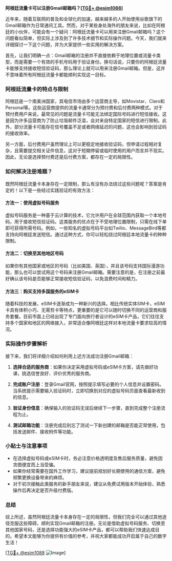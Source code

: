 **阿根廷流量卡可以注册Gmail邮箱吗？[[TG💪+ @esim1088](https://t.me/s/esim1088)]**

近年来，随着互联网的普及和全球化的加速，越来越多的人开始使用谷歌旗下的Gmail邮箱作为日常通讯工具。然而，对于某些身处海外的朋友来说，比如在阿根廷的小伙伴，可能会有一个疑问：阿根廷流量卡可以用来注册Gmail邮箱吗？这个问题看似简单，但实际上涉及到了许多技术细节和实际操作问题。今天，我们就来详细探讨一下这个问题，并为大家提供一些实用的解决方案。

首先，让我们明确一点：Gmail邮箱的注册并不直接依赖于地理位置或流量卡类型，而是需要一个有效的手机号码用于验证身份。换句话说，只要你的阿根廷流量卡能够支持接收短信验证码，那么理论上就可以用来注册Gmail邮箱。但是，这并不意味着所有阿根廷流量卡都能顺利实现这一目标。

### 阿根廷流量卡的特点与限制

阿根廷是一个南美洲国家，其电信市场由多个运营商主导，如Movistar、Claro和Personal等。这些运营商提供的流量卡通常分为预付费和后付费两种模式。对于预付费用户来说，最常见的问题是流量卡可能无法绑定国际号码进行短信接收。这是因为许多运营商为了防止垃圾邮件泛滥，会对来自特定国家的短信进行限制。此外，部分流量卡可能存在信号覆盖不足或者网络延迟的问题，这也会影响到验证码的接收效率。

另一方面，后付费用户虽然理论上可以更稳定地接收验证码，但申请过程相对复杂，且需要提交相关证件信息，这对于短期停留或临时使用的用户而言并不现实。因此，无论是选择预付费还是后付费方案，都存在一定的局限性。

### 如何解决注册难题？

既然阿根廷流量卡本身存在一定限制，那么有没有办法绕过这些问题呢？答案是肯定的！以下是一些经过实践验证的有效方法：

#### 方法一：使用虚拟号码服务

虚拟号码服务是一种基于云计算的技术，它允许用户在全球范围内获取一个本地号码，用于接收短信验证码。这类服务的优点在于不受地理位置限制，只需在线下单即可获得所需号码。例如，一些知名的虚拟号码平台如Twilio、MessageBird等都支持向阿根廷发送短信。通过这种方式，你可以轻松绕过阿根廷本地流量卡的种种限制。

#### 方法二：切换至其他地区号码

如果你有其他国家或地区的号码（比如美国、英国），并且该号码支持国际漫游功能，那么也可以尝试用这个号码来注册Gmail邮箱。需要注意的是，在注册之前最好确认该号码是否能够正常接收短信验证码，以免浪费时间和精力。

#### 方法三：购买支持多国服务的eSIM卡

随着科技的发展，eSIM卡逐渐成为一种新兴的选择。相比传统实体SIM卡，eSIM卡具有体积小巧、无需剪卡等特点，更重要的是它可以随时切换不同的运营商和服务套餐。目前市面上已经出现了专门面向旅行者设计的eSIM卡产品，它们往往支持多个国家和地区的网络接入，非常适合像阿根廷这样对本地流量卡要求较高的情况。

### 实际操作步骤解析

接下来，我们将详细介绍如何利用上述方法成功注册Gmail邮箱：

1. **选择合适的服务商**：如果你决定采用虚拟号码或eSIM卡方案，请先做好功课，挑选信誉良好、评价优秀的服务商。
   
2. **完成账户注册**：登录Gmail官网，按照提示填写必要的个人信息并设置密码。当系统提示需要输入验证码时，立即切换到对应的虚拟号码页面查看最新收到的信息。

3. **验证身份信息**：确保输入的验证码无误后继续下一步骤，直到完成整个注册流程为止。

4. **测试邮箱功能**：注册完成后别忘了测试一下新创建的邮箱是否能正常使用，包括发送邮件、接收附件等功能。

### 小贴士与注意事项

- 在选择虚拟号码或eSIM卡时，务必注意价格透明度及售后服务质量，避免因贪图便宜而上当受骗。
- 如果你经常需要在国外工作学习，建议提前规划好长期使用的通信方案，避免频繁更换设备带来的麻烦。
- 对于初次接触此类服务的新手朋友来说，建议从免费试用版本开始体验，熟悉操作后再决定是否升级付费版。

### 总结

综上所述，虽然阿根廷流量卡本身存在一定的局限性，但我们完全可以通过其他途径克服这些障碍，顺利实现Gmail邮箱的注册。无论是借助虚拟号码服务、切换至其他国家号码，还是选择功能强大的eSIM卡产品，都可以帮助我们快速达成目的。希望本文能够为你提供有价值的参考，并祝大家都能成功开启属于自己的数字生活！

[[TG💪+ @esim1088](https://t.me/s/esim1088) ![Image](https://i.postimg.cc/4NQfJmqS/Snipaste-2025-05-13-00-14-12.png)]